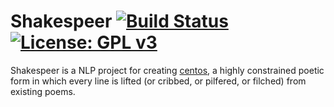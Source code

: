 # Shakespeer [![Build Status](https://travis-ci.org/tetraptych/shakespeer.svg?branch=master)](https://travis-ci.org/tetraptych/shakespeer) [![License: GPL v3](https://img.shields.io/badge/License-GPL%20v3-blue.svg)](https://www.gnu.org/licenses/gpl-3.0)

Shakespeer is a NLP project for creating [centos](https://en.wikipedia.org/wiki/Cento_(poetry)), a highly constrained poetic form in which every line is lifted (or cribbed, or pilfered, or filched) from existing poems.

